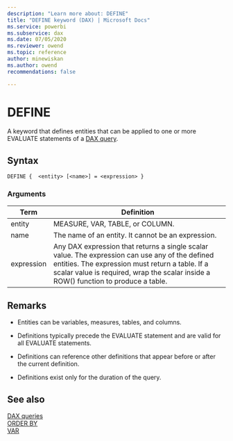 ```yaml
---
description: "Learn more about: DEFINE"
title: "DEFINE keyword (DAX) | Microsoft Docs"
ms.service: powerbi 
ms.subservice: dax 
ms.date: 07/05/2020
ms.reviewer: owend
ms.topic: reference
author: minewiskan
ms.author: owend 
recommendations: false

---
```

# DEFINE
  
A keyword that defines entities that can be applied to one or more EVALUATE statements of a [DAX query](dax-queries.md).

## Syntax  
  
```dax
DEFINE {  <entity> [<name>] = <expression> }
```
  
### Arguments
  
|Term|Definition|  
|--------|--------------|  
|entity|MEASURE, VAR, TABLE, or COLUMN.|
|name|The name of an entity. It cannot be an expression.|  
|expression|Any DAX expression that returns a single scalar value. The expression can use any of the defined entities. The expression must return a table. If a scalar value is required, wrap the scalar inside a ROW() function to produce a table.|  
  
## Remarks

- Entities can be variables, measures, tables, and columns.

- Definitions typically precede the EVALUATE statement and are valid for all EVALUATE statements.

- Definitions can reference other definitions that appear before or after the current definition.

- Definitions exist only for the duration of the query.

## See also

[DAX queries](dax-queries.md)  
[ORDER BY](orderby-statement-dax.md)  
[VAR](var-dax.md)  
